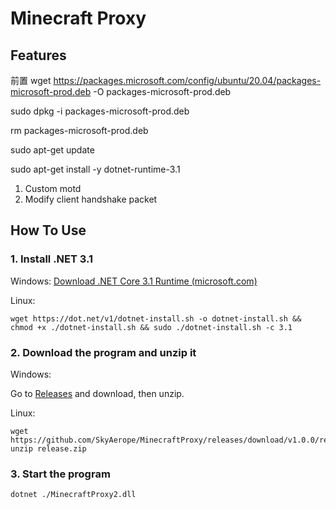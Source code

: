 # Minecraft Proxy
## Features

前置
wget https://packages.microsoft.com/config/ubuntu/20.04/packages-microsoft-prod.deb -O packages-microsoft-prod.deb

sudo dpkg -i packages-microsoft-prod.deb

rm packages-microsoft-prod.deb

sudo apt-get update

sudo apt-get install -y dotnet-runtime-3.1


1. Custom motd
2. Modify client handshake packet

## How To Use

### 1. Install .NET 3.1

Windows: [Download .NET Core 3.1 Runtime (microsoft.com)](https://dotnet.microsoft.com/en-us/download/dotnet/3.1/runtime?cid=getdotnetcore)

Linux:

```shell
wget https://dot.net/v1/dotnet-install.sh -o dotnet-install.sh && chmod +x ./dotnet-install.sh && sudo ./dotnet-install.sh -c 3.1
```

### 2. Download the program and unzip it

Windows:

Go to [Releases](https://github.com/SkyAerope/MinecraftProxy/releases) and download, then unzip.

Linux:

````shell
wget https://github.com/SkyAerope/MinecraftProxy/releases/download/v1.0.0/release.zip
unzip release.zip
````

### 3. Start the program

```shell
dotnet ./MinecraftProxy2.dll
```

